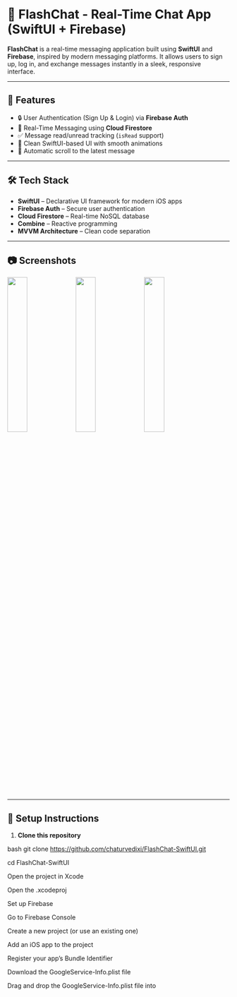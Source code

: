 # 📱 FlashChat - Real-Time Chat App (SwiftUI + Firebase)

**FlashChat** is a real-time messaging application built using **SwiftUI** and **Firebase**, inspired by modern messaging platforms. It allows users to sign up, log in, and exchange messages instantly in a sleek, responsive interface.

---

## 🚀 Features

- 🔒 User Authentication (Sign Up & Login) via **Firebase Auth**
- 💬 Real-Time Messaging using **Cloud Firestore**
- ✅ Message read/unread tracking (`isRead` support)
- 📲 Clean SwiftUI-based UI with smooth animations
- 🔁 Automatic scroll to the latest message

---

## 🛠️ Tech Stack

- **SwiftUI** – Declarative UI framework for modern iOS apps  
- **Firebase Auth** – Secure user authentication  
- **Cloud Firestore** – Real-time NoSQL database  
- **Combine** – Reactive programming  
- **MVVM Architecture** – Clean code separation  

---

## 📷 Screenshots

<p float="left">
  <img src="https://github.com/user-attachments/assets/78cea136-21a8-4673-a127-6c4d2c760d38" width="30%" />
  <img src="https://github.com/user-attachments/assets/63e89cfc-62e8-454f-bfc6-c23c22fa0510" width="30%" />
  <img src="https://github.com/user-attachments/assets/1fbcdaba-2ecb-4472-9091-5816ceab8749" width="30%" />
</p>

---

## 🔧 Setup Instructions

1. **Clone this repository**
   
bash
   git clone https://github.com/chaturvedixi/FlashChat-SwiftUI.git
   
   cd FlashChat-SwiftUI

Open the project in Xcode

Open the .xcodeproj 

Set up Firebase

Go to Firebase Console

Create a new project (or use an existing one)

Add an iOS app to the project

Register your app’s Bundle Identifier

Download the GoogleService-Info.plist file

Drag and drop the GoogleService-Info.plist file into 
